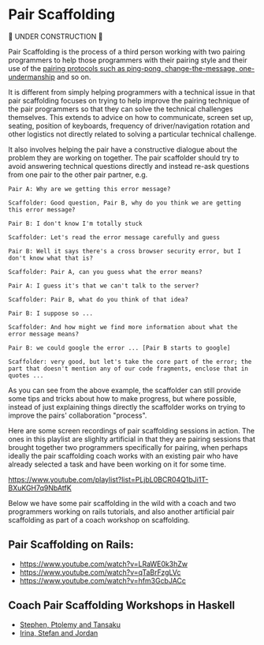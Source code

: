 Pair Scaffolding
================

:construction: UNDER CONSTRUCTION :construction:

Pair Scaffolding is the process of a third person working with two pairing programmers to help those programmers with their pairing style and their use of the [pairing protocols such as ping-pong, change-the-message, one-undermanship](pairing.md#detailed-pair-programming-methodologies) and so on.

It is different from simply helping programmers with a technical issue in that pair scaffolding focuses on trying to help improve the pairing technique of the pair programmers so that they can solve the technical challenges themselves.  This extends to advice on how to communicate, screen set up, seating, position of keyboards, frequency of driver/navigation rotation and other logistics not directly related to solving a particular technical challenge.

It also involves helping the pair have a constructive dialogue about the problem they are working on together.  The pair scaffolder should try to avoid answering technical questions directly and instead re-ask questions from one pair to the other pair partner, e.g.

```
Pair A: Why are we getting this error message?

Scaffolder: Good question, Pair B, why do you think we are getting this error message?

Pair B: I don't know I'm totally stuck

Scaffolder: Let's read the error message carefully and guess

Pair B: Well it says there's a cross browser security error, but I don't know what that is?

Scaffolder: Pair A, can you guess what the error means?

Pair A: I guess it's that we can't talk to the server?

Scaffolder: Pair B, what do you think of that idea?

Pair B: I suppose so ...

Scaffolder: And how might we find more information about what the error message means?

Pair B: we could google the error ... [Pair B starts to google]

Scaffolder: very good, but let's take the core part of the error; the part that doesn't mention any of our code fragments, enclose that in quotes ...
```

As you can see from the above example, the scaffolder can still provide some tips and tricks about how to make progress, but where possible, instead of just explaining things directly the scaffolder works on trying to improve the pairs' collaboration "process".

Here are some screen recordings of pair scaffolding sessions in action.  The ones in this playlist are slighlty artificial in that they are pairing sessions that brought together two programmers specifically for pairing, when perhaps ideally the pair scaffolding coach works with an existing pair who have already selected a task and have been working on it for some time.

https://www.youtube.com/playlist?list=PLjbL0BCR04Q1bJi1T-BXuKGH7q9NbAtfK

Below we have some pair scaffolding in the wild with a coach and two programmers working on rails tutorials, and also another artificial pair scaffolding as part of a coach workshop on scaffolding.

Pair Scaffolding on Rails:
-----------------

* https://www.youtube.com/watch?v=LRaWE0k3hZw
* https://www.youtube.com/watch?v=qTaBrFzgLVc
* https://www.youtube.com/watch?v=hfm3GcbJACc

Coach Pair Scaffolding Workshops in Haskell
-----------------

* [Stephen, Ptolemy and Tansaku](https://www.youtube.com/watch?v=La_EtOkgryY)
* [Irina, Stefan and Jordan](https://www.youtube.com/watch?v=srSriMqNLqw)



